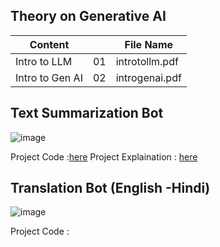 ## Theory on Generative AI 

| Content      | | File Name |
| --------- | --- | ----------- |
| Intro to LLM     | 01 | introtollm.pdf    |[HERE](https://github.com/ParthDave111/Generative-AI-/blob/main/theory/introtollm.pdf)
| Intro to Gen AI     | 02 | introgenai.pdf   |[Here](https://github.com/ParthDave111/Generative-AI-/blob/main/theory/introtogenai.pdf)


## Text Summarization Bot 
![image](https://github.com/ParthDave111/ParthDave111.github.io/assets/123885634/fdd690c1-cdec-4a33-986c-7f5ce4e82f93)

Project Code :[here](https://github.com/ParthDave111/Generative-AI-/blob/main/Text_Summarization_medium.ipynb)
Project Explaination : [here](https://medium.com/@parth.dave.ca/text-summarization-using-transformer-e190e9550c9c)

## Translation Bot (English -Hindi)
![image](https://github.com/ParthDave111/ParthDave111.github.io/assets/123885634/6540c212-4017-4df5-8c5b-4b12c929f494)

Project Code : 
